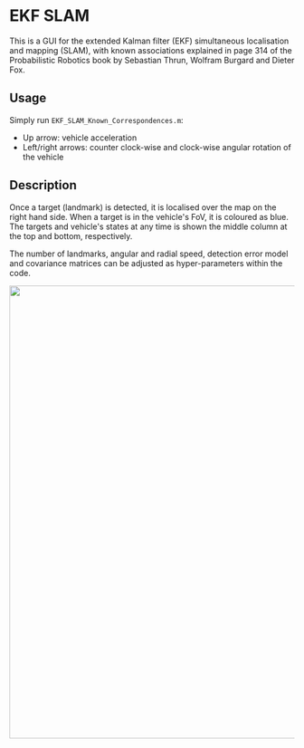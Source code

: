 # EKF SLAM
This is a GUI for the extended Kalman filter (EKF) simultaneous localisation and mapping (SLAM), with known associations explained in page 314 of the Probabilistic Robotics book by Sebastian Thrun, Wolfram Burgard and Dieter Fox.

## Usage
Simply run ```EKF_SLAM_Known_Correspondences.m```:
- Up arrow: vehicle acceleration
- Left/right arrows: counter clock-wise and clock-wise angular rotation of the vehicle 

## Description
Once a target (landmark) is detected, it is localised over the map on the right hand side.
When a target is in the vehicle's FoV, it is coloured as blue.
The targets and vehicle's states at any time is shown the middle column at the top and bottom, respectively.

The number of landmarks, angular and radial speed, detection error model and covariance matrices can be adjusted as hyper-parameters within the code.

<p align="center">
  <img src="img/myimage.gif" width=800 >
</p>
